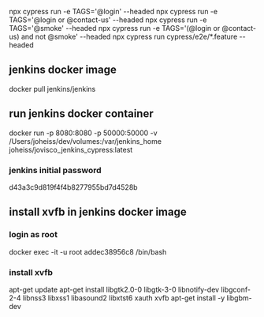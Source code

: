 npx cypress run -e TAGS='@login' --headed
npx cypress run -e TAGS='@login or @contact-us' --headed
npx cypress run -e TAGS='@smoke' --headed
npx cypress run -e TAGS='(@login or @contact-us) and not @smoke' --headed
npx cypress run cypress/e2e/\*.feature --headed

## jenkins docker image

docker pull jenkins/jenkins

## run jenkins docker container

docker run -p 8080:8080 -p 50000:50000 -v /Users/joheiss/dev/volumes:/var/jenkins_home joheiss/jovisco_jenkins_cypress:latest

### jenkins initial password

d43a3c9d819f4f4b8277955bd7d4528b

## install xvfb in jenkins docker image

### login as root

docker exec -it -u root addec38956c8 /bin/bash

### install xvfb

apt-get update
apt-get install libgtk2.0-0 libgtk-3-0 libnotify-dev libgconf-2-4 libnss3 libxss1 libasound2 libxtst6 xauth xvfb
apt-get install -y libgbm-dev
